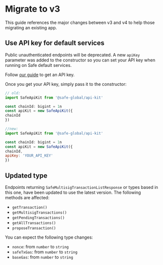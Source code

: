# Migrate to v3

This guide references the major changes between v3 and v4 to help those migrating an existing app.

## Use API key for default services

Public unauthenticated endpoints will be deprecated. A new `apiKey` parameter was added to the constructor so you can set your API key when running on Safe default services.

Follow [our guide](../../../core-api/how-to-use-api-keys.mdx) to get an API key.

Once you get your API key, simply pass it to the constructor:
```js
// old:
import SafeApiKit from '@safe-global/api-kit'

const chainId: bigint = 1n
const apiKit = new SafeApiKit({
chainId
})

//new:
import SafeApiKit from '@safe-global/api-kit'

const chainId: bigint = 1n
const apiKit = new SafeApiKit({
chainId,
apiKey: 'YOUR_API_KEY'
})
```

## Updated type

Endpoints returning `SafeMultisigTransactionListResponse` or types based in this one, have been updated to use the latest version. The following methods are affected:
 - `getTransaction()`
 - `getMultisigTransactions()`
 - `getPendingTransactions()`
 - `getAllTransactions()`
 - `proposeTransaction()`


You can expect the following type changes:
 - `nonce`: from `number` to `string`
 - `safeTxGas`: from `number` to `string`
 - `baseGas`: from `number` to `string`

